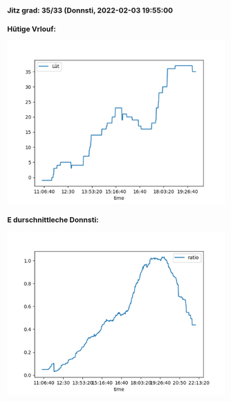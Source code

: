### Jitz grad: 35/33 (Donnsti, 2022-02-03 19:55:00

### Hütige Vrlouf:
![Graph](Today.png)

### E durschnittleche Donnsti:
![Graph](Donnsti.png)